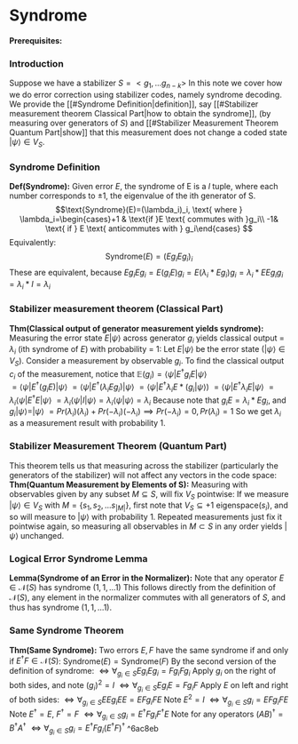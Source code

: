 # Syndrome
#### Prerequisites:

### Introduction
Suppose we have a stabilizer $S = <g_1,...g_{n-k}>$
In this note we cover how we do error correction using stabilizer codes, namely syndrome decoding. We provide the [[#Syndrome Definition|definition]], say [[#Stabilizer measurement theorem Classical Part|how to obtain the syndrome]], (by measuring over generators of $S$) and [[#Stabilizer Measurement Theorem Quantum Part|show]] that this measurement does not change a coded state $|\psi\rangle \in V_S$.

### Syndrome Definition
**Def(Syndrome):** Given error $E$, the syndrome of E is a $l$ tuple, where each number corresponds to $\pm 1$, the eigenvalue of the ith generator of S. 
$$\text{Syndrome}(E)=(\lambda_i)_i, \text{ where } \lambda_i=\begin{cases}+1 & \text{if }E \text{ commutes with }g_i\\ -1& \text{ if } E \text{ anticommutes with } g_i\end{cases} $$
Equivalently:
$$\text{Syndrome}(E)=(Eg_iE g_i)_i$$
	These are equivalent, because $Eg_iEg_i=E(g_iE)g_i=E(\lambda_i*E g_i)g_i=\lambda_i*EEg_ig_i=\lambda_i*I =\lambda_i$	 

### Stabilizer measurement theorem (Classical Part)
**Thm(Classical output of  generator measurement yields syndrome):** Measuring the error state $E|\psi\rangle$ across generator $g_i$ yields classical output = $\lambda_i$ (ith syndrome of $E$) with probability = 1:
	Let $E|\psi\rangle$ be the error state ($|\psi\rangle \in V_S$). Consider a measurement by observable $g_i$. To find the classical output $c_i$ of the measurement, notice that 
	$\mathbb{E}(g_i) = \langle \psi | E^\dagger g_i E|\psi\rangle$	
		     $=\langle \psi | E^\dagger(g_iE)|\psi\rangle$
		     $=\langle \psi | E^\dagger (\lambda_i Eg_i)|\psi\rangle$
		     $=\langle \psi | E^\dagger \lambda_i E*(g_i|\psi\rangle)$
		     $=\langle \psi | E^\dagger \lambda_i E|\psi\rangle$
		     $=\lambda_i\langle \psi | E^\dagger  E|\psi\rangle$
		     $=\lambda_i\langle \psi | I|\psi\rangle=\lambda_i\langle \psi | \psi\rangle=\lambda_i$
			Because note that $g_iE=\lambda_i*Eg_i$, and $g_i|\psi\rangle = |\psi\rangle$
		     $=Pr(\lambda_i)(\lambda_i) +Pr(-\lambda_i)(-\lambda_i)\implies Pr(-\lambda_i) = 0,Pr(\lambda_i)=1$
	 So we get $\lambda_i$ as a measurement result with probability 1.

### Stabilizer Measurement Theorem (Quantum Part)
This theorem tells us that measuring across the stabilizer (particularly the generators of the stabilizer) will not affect any vectors in the code space:
**Thm(Quantum Measurement by Elements of S):** Measuring with observables given by any subset $M\subseteq S$, will fix $V_S$ pointwise:
	If we measure $|\psi\rangle \in V_S$ with $M=\{s_1,s_2,...s_{|M|}\}$, first note that $V_S \subseteq \text{+1 eigenspace}(s_i)$, and so will measure to $|\psi\rangle$ with probability 1. Repeated measurements just fix it pointwise again, so measuring all observables in $M\subset S$ in any order yields $|\psi\rangle$ unchanged. 


### Logical Error Syndrome Lemma
**Lemma(Syndrome of an Error in the Normalizer):** Note that any operator $E\in \mathcal{N}(S)$ has syndrome $(1,1,...1)$
	This follows directly from the definition of $\mathcal{N}(S)$, any element in the normalizer commutes with all generators of $S$, and thus has syndrome $(1,1,...1)$.

### Same Syndrome Theorem
**Thm(Same Syndrome):** Two errors $E,F$ have the same syndrome if and only if $E^\dagger F \in \mathcal{N}(S)$:
	$\text{Syndrome}(E)=\text{Syndrome}(F)$
	By the second version of the definition of syndrome:
	$\iff \forall_{g_i \in S} Eg_iE g_i = Fg_iF g_i$
	Apply $g_i$ on the right of both sides, and note $(g_i)^2=I$
	$\iff \forall_{g_i \in S} Eg_iE= Fg_iF$
	Apply $E$ on left and right of both sides:
	$\iff \forall_{g_i \in S} EEg_iE E = EFg_iF E$
	Note  $E^2 = I$
	$\iff \forall_{g_i \in S} g_i= EFg_iFE$
	Note $E^\dagger = E$, $F^\dagger = F$
    $\iff \forall_{g_i \in S} g_i= E^{\dagger}Fg_iF^{\dagger}E$
    Note for any operators $(AB)^\dagger = B^\dagger A^\dagger$
    $\iff \forall_{g_i \in S} g_i= E^{\dagger}Fg_i(E^{\dagger}F)^\dagger$ ^6ac8eb

